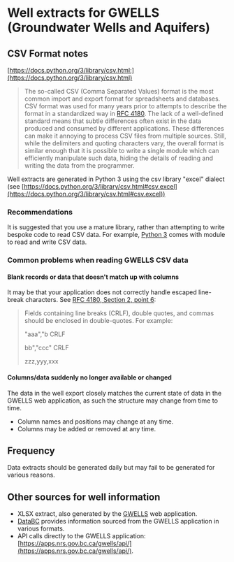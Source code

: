 # Well extracts for GWELLS (Groundwater Wells and Aquifers)

## CSV Format notes

[https://docs.python.org/3/library/csv.html:](https://docs.python.org/3/library/csv.html)
> The so-called CSV (Comma Separated Values) format is the most common import and export format for spreadsheets and databases. CSV format was used for many years prior to attempts to describe the format in a standardized way in [RFC 4180](https://tools.ietf.org/html/rfc4180.html). The lack of a well-defined standard means that subtle differences often exist in the data produced and consumed by different applications. These differences can make it annoying to process CSV files from multiple sources. Still, while the delimiters and quoting characters vary, the overall format is similar enough that it is possible to write a single module which can efficiently manipulate such data, hiding the details of reading and writing the data from the programmer.

Well extracts are generated in Python 3 using the csv library "excel" dialect (see [https://docs.python.org/3/library/csv.html#csv.excel](https://docs.python.org/3/library/csv.html#csv.excel))

### Recommendations

It is suggested that you use a mature library, rather than attempting to write bespoke code to read CSV data. For example, [Python 3](https://www.python.org/) comes with module to read and write CSV data.

### Common problems when reading GWELLS CSV data

#### Blank records or data that doesn't match up with columns

It may be that your application does not correctly handle escaped line-break characters. See [RFC 4180, Section 2, point 6](https://tools.ietf.org/html/rfc4180.html#section-2):
>Fields containing line breaks (CRLF), double quotes, and commas should be enclosed in double-quotes. For example:
>
>"aaa","b CRLF
>
>bb","ccc" CRLF
>
>zzz,yyy,xxx

#### Columns/data suddenly no longer available or changed

The data in the well export closely matches the current state of data in the GWELLS web application, as such the structure may change from time to time.

- Column names and positions may change at any time.
- Columns may be added or removed at any time.

## Frequency

Data extracts should be generated daily but may fail to be generated for various reasons.

## Other sources for well information

- XLSX extract, also generated by the [GWELLS](https://apps.nrs.gov.bc.ca/gwells) web application.
- [DataBC](https://data.gov.bc.ca/) provides information sourced from the GWELLS application in various formats.
- API calls directly to the GWELLS application: [https://apps.nrs.gov.bc.ca/gwells/api/](https://apps.nrs.gov.bc.ca/gwells/api/).
